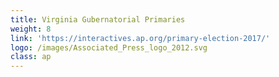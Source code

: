 ```yaml
---
title: Virginia Gubernatorial Primaries
weight: 8
link: 'https://interactives.ap.org/primary-election-2017/'
logo: /images/Associated_Press_logo_2012.svg
class: ap
---
```


